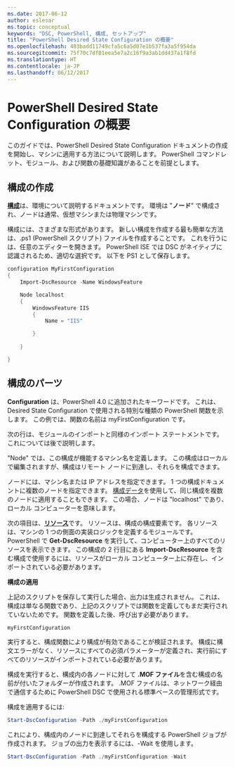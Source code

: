 ```yaml
---
ms.date: 2017-06-12
author: eslesar
ms.topic: conceptual
keywords: "DSC, PowerShell, 構成, セットアップ"
title: "PowerShell Desired State Configuration の概要"
ms.openlocfilehash: 403badd11749cfa5c6a5d07e1b537fa3a5f954da
ms.sourcegitcommit: 75f70c7df01eea5e7a2c16f9a3ab1dd437a1f8fd
ms.translationtype: HT
ms.contentlocale: ja-JP
ms.lasthandoff: 06/12/2017
---
```

# <a name="getting-started-with-powershell-desired-state-configuration"></a>PowerShell Desired State Configuration の概要 #

このガイドでは、PowerShell Desired State Configuration ドキュメントの作成を開始し、マシンに適用する方法について説明します。 PowerShell コマンドレット、モジュール、および関数の基礎知識があることを前提とします。 


## <a name="create-a-configuration"></a>構成の作成 ##

[**構成**](https://msdn.microsoft.com/en-us/powershell/dsc/configurations)は、環境について説明するドキュメントです。 環境は "**ノード**" で構成され、ノードは通常、仮想マシンまたは物理マシンです。 

構成には、さまざまな形式があります。 新しい構成を作成する最も簡単な方法は、.ps1 (PowerShell スクリプト) ファイルを作成することです。 これを行うには、任意のエディターを開きます。 PowerShell ISE では DSC がネイティブに認識されるため、適切な選択です。 以下を PS1 として保存します。

```powershell
configuration MyFirstConfiguration
{
    Import-DscResource -Name WindowsFeature

    Node localhost
    {
        WindowsFeature IIS
        {
            Name = "IIS"

        }
        
    }

}
```
## <a name="parts-of-a-configuration"></a>構成のパーツ ##
**Configuration** は、PowerShell 4.0 に追加されたキーワードです。 これは、Desired State Configuration で使用される特別な種類の PowerShell 関数を示します。 この例では、関数の名前は myFirstConfiguration です。 

次の行は、モジュールのインポートと同様のインポート ステートメントです。 これについては後で説明します。

"Node" では、この構成が機能するマシン名を定義します。 この構成はローカルで編集されますが、構成はリモート ノードに到達し、それらを構成できます。 

ノードには、マシン名または IP アドレスを指定できます。 1 つの構成ドキュメントに複数のノードを指定できます。 [構成データ](https://msdn.microsoft.com/en-us/powershell/dsc/configdata)を使用して、同じ構成を複数のノードに適用することもできます。 この場合、ノードは "localhost" であり、ローカル コンピューターを意味します。 

次の項目は、[**リソース**](https://msdn.microsoft.com/en-us/powershell/dsc/resources)です。 リソースは、構成の構成要素です。 各リソースは、マシンの 1 つの側面の実装ロジックを定義するモジュールです。 PowerShell で **Get-DscResource** を実行して、コンピューター上のすべてのリソースを表示できます。 この構成の 2 行目にある **Import-DscResource** を含む構成で使用するには、リソースがローカル コンピューター上に存在し、インポートされている必要があります。 

**構成の適用**

上記のスクリプトを保存して実行した場合、出力は生成されません。 これは、構成は単なる関数であり、上記のスクリプトでは関数を定義してもまだ実行されていないためです。 関数を定義した後、呼び出す必要があります。
```powershell
myFirstConfiguration
```

実行すると、構成関数により構成が有効であることが検証されます。 構成に構文エラーがなく、リソースにすべての必須パラメーターが定義され、実行前にすべてのリソースがインポートされている必要があります。

構成を実行すると、構成内の各ノードに対して **.MOF ファイル**を含む構成の名前が付いたフォルダーが作成されます。 .MOF ファイルは、ネットワーク経由で通信するために PowerShell DSC で使用される標準ベースの管理形式です。

構成を適用するには:
```powershell
Start-DscConfiguration -Path ./myFirstConfiguration
```
これにより、構成内のノードに到達してそれらを構成する PowerShell ジョブが作成されます。 ジョブの出力を表示するには、-Wait を使用します。 
```powershell
Start-DscConfiguration -Path ./myFirstConfiguration -Wait
```

